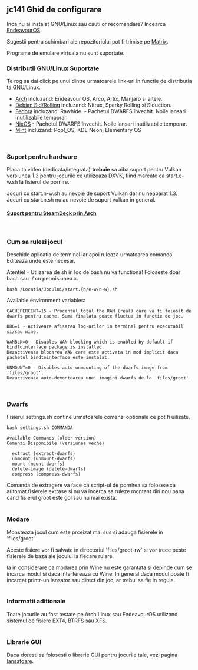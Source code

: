 ## jc141 Ghid de configurare

Inca nu ai instalat GNU/Linux sau cauti or recomandare? Incearca [EndeavourOS](https://discovery.endeavouros.com/installation/create-install-media-usb-key/2021/03/).

Sugestii pentru schimbari ale repozitoriului pot fi trimise pe [Matrix](https://matrix.to/#/%21aRyMmzPUzcUKRXpVtP%3Amatrix.org?via=catgirl.cloud&via=grin.hu&via=matrix.org).

Programe de emulare virtuala nu sunt suportate.
<br>

### Distributii GNU/Linux Suportate
Te rog sa dai click pe unul dintre urmatoarele link-uri in functie de distributia ta GNU/Linux.

*   [Arch](arch.md) incluzand: Endeavour OS, Arco, Artix, Manjaro si altele.
*   [Debian Sid/Rolling](debian.md) incluzand: Nitrux, Sparky Rolling si Siduction.
*   [Fedora](fedora.md) incluzand: Rawhide. - Pachetul DWARFS învechit. Noile lansari inutilizabile temporar.
*   [NixOS](nixos.md) - Pachetul DWARFS învechit. Noile lansari inutilizabile temporar.
*   [Mint](mint.md) incluzand: Pop!_OS, KDE Neon, Elementary OS
<br>

### Suport pentru hardware
Placa ta video (dedicata/integrata) **trebuie** sa aiba suport pentru Vulkan versiunea 1.3 pentru jocurile ce utilizeaza DXVK, fiind marcate ca start.e-w.sh la fisierul de pornire.

Jocuri cu start.n-w.sh au nevoie de suport Vulkan dar nu neaparat 1.3. Jocuri cu start.n.sh nu au nevoie de suport vulkan in general.

#### [Suport pentru SteamDeck prin Arch](steamdeck/arch.md)
<br>

### Cum sa rulezi jocul
Deschide aplicatia de terminal iar apoi ruleaza urmatoarea comanda. Editeaza unde este necesar.

Atentie! - Utlizarea de sh in loc de bash nu va functiona! Foloseste doar bash sau ./ cu permisiunea x.

```
bash /Locatia/Jocului/start.{n/e-w/n-w}.sh
```

Available environment variables:
```
CACHEPERCENT=15 - Procentul total the RAM (real) care va fi folosit de dwarfs pentru cache. Suma finalata poate fluctua in functie de joc.

DBG=1 - Activeaza afisarea log-urilor in terminal pentru executabil si/sau wine.

WANBLK=0 - Disables WAN blocking which is enabled by default if bindtointerface package is installed.
Dezactiveaza blocarea WAN care este activata in mod implicit daca pachetul bindtointerface este instalat.

UNMOUNT=0 - Disables auto-unmounting of the dwarfs image from 'files/groot'.
Dezactiveaza auto-demontearea unei imagini dwarfs de la 'files/groot'.
```
<br>

### Dwarfs
Fisierul settings.sh contine urmatoarele comenzi optionale ce pot fi uilizate.

```
bash settings.sh COMMANDA

Available Commands (older version)
Comenzi Disponibile (versiunea veche)

  extract (extract-dwarfs)
  unmount (unmount-dwarfs)
  mount (mount-dwarfs)
  delete-image (delete-dwarfs)
  compress (compress-dwarfs)
```
Comanda de extragere va face ca script-ul de pornirea sa foloseasca automat fisierele extrase si nu va incerca sa ruleze montant din nou pana cand fisierul groot este gol sau nu mai exista.
<br><br>

### Modare
Monsteaza jocul cum este prceizat mai sus si adauga fisierele in 'files/groot'. 

Aceste fisiere vor fi salvate in directoriul 'files/groot-rw' si vor trece peste fisierele de baza ale jocului la fiecare rulare.

Ia in considerare ca modarea prin Wine nu este garantata si depinde cum se incarca modul si daca interfereaza cu Wine. In general daca modul poate fi incarcat printr-un lansator sau direct din joc, ar trebui sa fie in regula.
<br><br>

### Informatii aditionale
Toate jocurile au fost testate pe Arch Linux sau EndeavourOS utilizand sistemul de fisiere EXT4, BTRFS sau XFS.
<br><br>

### Librarie GUI
Daca doresti sa folosesti o librarie GUI pentru jocurile tale, vezi pagina [lansatoare](launchers.md).
